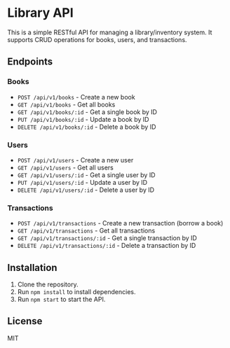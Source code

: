 # Library API

This is a simple RESTful API for managing a library/inventory system. It supports CRUD operations for books, users, and transactions.

## Endpoints

### Books
- `POST /api/v1/books` - Create a new book
- `GET /api/v1/books` - Get all books
- `GET /api/v1/books/:id` - Get a single book by ID
- `PUT /api/v1/books/:id` - Update a book by ID
- `DELETE /api/v1/books/:id` - Delete a book by ID

### Users
- `POST /api/v1/users` - Create a new user
- `GET /api/v1/users` - Get all users
- `GET /api/v1/users/:id` - Get a single user by ID
- `PUT /api/v1/users/:id` - Update a user by ID
- `DELETE /api/v1/users/:id` - Delete a user by ID

### Transactions
- `POST /api/v1/transactions` - Create a new transaction (borrow a book)
- `GET /api/v1/transactions` - Get all transactions
- `GET /api/v1/transactions/:id` - Get a single transaction by ID
- `DELETE /api/v1/transactions/:id` - Delete a transaction by ID

## Installation
1. Clone the repository.
2. Run `npm install` to install dependencies.
3. Run `npm start` to start the API.

## License
MIT
